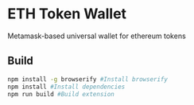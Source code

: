 # ETH Token Wallet
Metamask-based universal wallet for ethereum tokens

## Build
```bash
npm install -g browserify #Install browserify
npm install #Install dependencies
npm run build #Build extension
```
